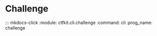 # Challenge

::: mkdocs-click
    :module: ctfkit.cli.challenge
    :command: cli
    :prog_name: challenge

